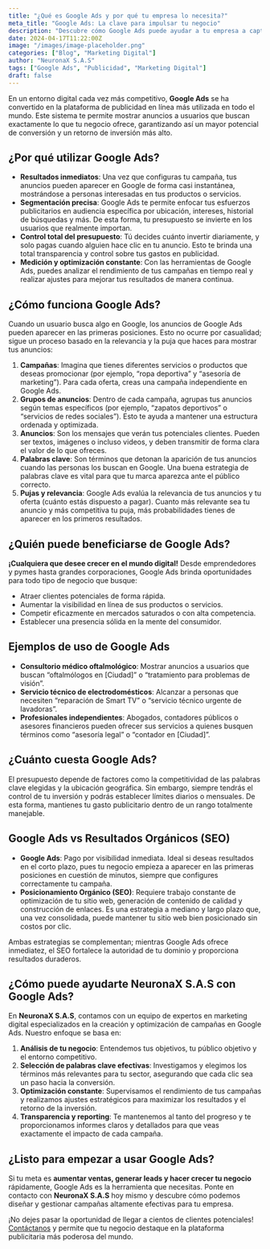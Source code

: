 ```yaml
---
title: "¿Qué es Google Ads y por qué tu empresa lo necesita?"
meta_title: "Google Ads: La clave para impulsar tu negocio"
description: "Descubre cómo Google Ads puede ayudar a tu empresa a captar clientes, incrementar ventas y aumentar su presencia en línea de forma rápida y efectiva."
date: 2024-04-17T11:22:00Z
image: "/images/image-placeholder.png"
categories: ["Blog", "Marketing Digital"]
author: "NeuronaX S.A.S"
tags: ["Google Ads", "Publicidad", "Marketing Digital"]
draft: false
---
```


En un entorno digital cada vez más competitivo, **Google Ads** se ha convertido en la plataforma de publicidad en línea más utilizada en todo el mundo. Este sistema te permite mostrar anuncios a usuarios que buscan exactamente lo que tu negocio ofrece, garantizando así un mayor potencial de conversión y un retorno de inversión más alto.

## ¿Por qué utilizar Google Ads?

- **Resultados inmediatos**: Una vez que configuras tu campaña, tus anuncios pueden aparecer en Google de forma casi instantánea, mostrándose a personas interesadas en tus productos o servicios.
- **Segmentación precisa**: Google Ads te permite enfocar tus esfuerzos publicitarios en audiencia específica por ubicación, intereses, historial de búsquedas y más. De esta forma, tu presupuesto se invierte en los usuarios que realmente importan.
- **Control total del presupuesto**: Tú decides cuánto invertir diariamente, y solo pagas cuando alguien hace clic en tu anuncio. Esto te brinda una total transparencia y control sobre tus gastos en publicidad.
- **Medición y optimización constante**: Con las herramientas de Google Ads, puedes analizar el rendimiento de tus campañas en tiempo real y realizar ajustes para mejorar tus resultados de manera continua.

## ¿Cómo funciona Google Ads?

Cuando un usuario busca algo en Google, los anuncios de Google Ads pueden aparecer en las primeras posiciones. Esto no ocurre por casualidad; sigue un proceso basado en la relevancia y la puja que haces para mostrar tus anuncios:

1. **Campañas**: Imagina que tienes diferentes servicios o productos que deseas promocionar (por ejemplo, “ropa deportiva” y “asesoría de marketing”). Para cada oferta, creas una campaña independiente en Google Ads.
2. **Grupos de anuncios**: Dentro de cada campaña, agrupas tus anuncios según temas específicos (por ejemplo, “zapatos deportivos” o “servicios de redes sociales”). Esto te ayuda a mantener una estructura ordenada y optimizada.
3. **Anuncios**: Son los mensajes que verán tus potenciales clientes. Pueden ser textos, imágenes o incluso videos, y deben transmitir de forma clara el valor de lo que ofreces.
4. **Palabras clave**: Son términos que detonan la aparición de tus anuncios cuando las personas los buscan en Google. Una buena estrategia de palabras clave es vital para que tu marca aparezca ante el público correcto.
5. **Pujas y relevancia**: Google Ads evalúa la relevancia de tus anuncios y tu oferta (cuánto estás dispuesto a pagar). Cuanto más relevante sea tu anuncio y más competitiva tu puja, más probabilidades tienes de aparecer en los primeros resultados.

## ¿Quién puede beneficiarse de Google Ads?

**¡Cualquiera que desee crecer en el mundo digital!** Desde emprendedores y pymes hasta grandes corporaciones, Google Ads brinda oportunidades para todo tipo de negocio que busque:

- Atraer clientes potenciales de forma rápida.  
- Aumentar la visibilidad en línea de sus productos o servicios.  
- Competir eficazmente en mercados saturados o con alta competencia.  
- Establecer una presencia sólida en la mente del consumidor.  

## Ejemplos de uso de Google Ads

- **Consultorio médico oftalmológico**: Mostrar anuncios a usuarios que buscan “oftalmólogos en [Ciudad]” o “tratamiento para problemas de visión”.  
- **Servicio técnico de electrodomésticos**: Alcanzar a personas que necesiten “reparación de Smart TV” o “servicio técnico urgente de lavadoras”.  
- **Profesionales independientes**: Abogados, contadores públicos o asesores financieros pueden ofrecer sus servicios a quienes busquen términos como “asesoría legal” o “contador en [Ciudad]”.

## ¿Cuánto cuesta Google Ads?

El presupuesto depende de factores como la competitividad de las palabras clave elegidas y la ubicación geográfica. Sin embargo, siempre tendrás el control de tu inversión y podrás establecer límites diarios o mensuales. De esta forma, mantienes tu gasto publicitario dentro de un rango totalmente manejable.

## Google Ads vs Resultados Orgánicos (SEO)

- **Google Ads**: Pago por visibilidad inmediata. Ideal si deseas resultados en el corto plazo, pues tu negocio empieza a aparecer en las primeras posiciones en cuestión de minutos, siempre que configures correctamente tu campaña.
- **Posicionamiento Orgánico (SEO)**: Requiere trabajo constante de optimización de tu sitio web, generación de contenido de calidad y construcción de enlaces. Es una estrategia a mediano y largo plazo que, una vez consolidada, puede mantener tu sitio web bien posicionado sin costos por clic.

Ambas estrategias se complementan; mientras Google Ads ofrece inmediatez, el SEO fortalece la autoridad de tu dominio y proporciona resultados duraderos.

## ¿Cómo puede ayudarte NeuronaX S.A.S con Google Ads?

En **NeuronaX S.A.S**, contamos con un equipo de expertos en marketing digital especializados en la creación y optimización de campañas en Google Ads. Nuestro enfoque se basa en:

1. **Análisis de tu negocio**: Entendemos tus objetivos, tu público objetivo y el entorno competitivo.  
2. **Selección de palabras clave efectivas**: Investigamos y elegimos los términos más relevantes para tu sector, asegurando que cada clic sea un paso hacia la conversión.  
3. **Optimización constante**: Supervisamos el rendimiento de tus campañas y realizamos ajustes estratégicos para maximizar los resultados y el retorno de la inversión.  
4. **Transparencia y reporting**: Te mantenemos al tanto del progreso y te proporcionamos informes claros y detallados para que veas exactamente el impacto de cada campaña.

## ¿Listo para empezar a usar Google Ads?

Si tu meta es **aumentar ventas, generar leads y hacer crecer tu negocio** rápidamente, Google Ads es la herramienta que necesitas. Ponte en contacto con **NeuronaX S.A.S** hoy mismo y descubre cómo podemos diseñar y gestionar campañas altamente efectivas para tu empresa.

¡No dejes pasar la oportunidad de llegar a cientos de clientes potenciales!  
[Contáctanos](https://api.whatsapp.com/send/?phone=573203478322&text&type=phone_number&app_absent=0) y permite que tu negocio destaque en la plataforma publicitaria más poderosa del mundo.
